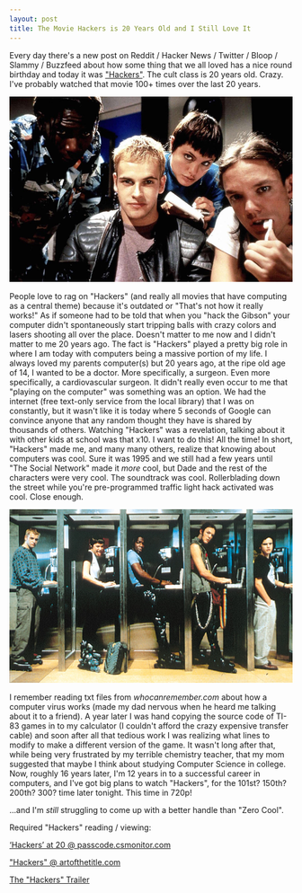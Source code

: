 ```yaml
---
layout: post
title: The Movie Hackers is 20 Years Old and I Still Love It
---
```


Every day there's a new post on Reddit / Hacker News / Twitter / Bloop / Slammy / Buzzfeed about how some thing that we all loved has a nice round birthday and today it was ["Hackers"](https://en.wikipedia.org/wiki/Hackers_(film)). The cult class is 20 years old. Crazy. I've probably watched that movie 100+ times over the last 20 years.

![image](/public/images/hackers_1.jpg "Hackers 001")

People love to rag on "Hackers" (and really all movies that have computing as a central theme) because it's outdated or "That's not how it really works!" As if someone had to be told that when you "hack the Gibson" your computer didn't spontaneously start tripping balls with crazy colors and lasers shooting all over the place. Doesn't matter to me now and I didn't matter to me 20 years ago. The fact is "Hackers" played a pretty big role in where I am today with computers being a massive portion of my life. I always loved my parents computer(s) but 20 years ago, at the ripe old age of 14, I wanted to be a doctor. More specifically, a surgeon. Even more specifically, a cardiovascular surgeon. It didn't really even occur to me that "playing on the computer" was something was an option. We had the internet (free text-only service from the local library) that I was on constantly, but it wasn't like it is today where 5 seconds of Google can convince anyone that any random thought they have is shared by thousands of others. Watching "Hackers" was a revelation, talking about it with other kids at school was that x10. I want to do this! All the time! In short, "Hackers" made me, and many many others, realize that knowing about computers was cool. Sure it was 1995 and we still had a few years until "The Social Network" made it *more* cool, but Dade and the rest of the characters were very cool. The soundtrack was cool. Rollerblading down the street while you're pre-programmed traffic light hack activated was cool. Close enough.

![image](/public/images/hackers_2.jpg "Hackers 002")

I remember reading txt files from *whocanremember.com* about how a computer virus works (made my dad nervous when he heard me talking about it to a friend). A year later I was hand copying the source code of TI-83 games in to my calculator (I couldn't afford the crazy expensive transfer cable) and soon after all that tedious work I was realizing what lines to modify to make a different version of the game. It wasn't long after that, while being very frustrated by my terrible chemistry teacher, that my mom suggested that maybe I think about studying Computer Science in college. Now, roughly 16 years later, I'm 12 years in to a successful career in computers, and I've got big plans to watch "Hackers", for the 101st? 150th? 200th? 300? time later tonight. This time in 720p!

...and I'm *still* struggling to come up with a better handle than "Zero Cool".

Required "Hackers" reading / viewing:

[‘Hackers’ at 20 @ passcode.csmonitor.com](http://passcode.csmonitor.com/hackers)

["Hackers" @ artofthetitle.com](http://www.artofthetitle.com/title/hackers/)

[The "Hackers" Trailer](https://www.youtube.com/watch?v=vCobCU9FfzI)
